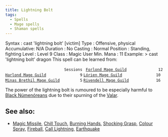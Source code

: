 ```yaml
---
title: Lightning Bolt
tags:
  - Spells
  - Mage spells
  - Shaman spells
---
```

Syntax : cast 'lightning bolt' \[victim\] Type : Offensive, physical
Accumulative: N/A Duration : No Casting : Normal Position : Standing,
fighting Level : Level 9 Class : Magic User Min. Mana : 11 Example: \>
cast 'lightning bolt' dragon This spell can be learned from:

`                          Sessions `
[`Forlond Mage Guild`](Forlond_Mage_Guild "wikilink")`              12`
[`Harlond Mage Guild`](Harlond_Mage_Guild "wikilink")`               9`
[`Lórien Mage Guild`](Lórien_Mage_Guild "wikilink")`               10`
[`Minas Brethil Mage Guild`](Minas_Brethil_Mage_Guild "wikilink")`         5`
[`Rivendell Mage Guild`](Rivendell_Mage_Guild "wikilink")`            16`

The power of the lightning bolt is rumoured to be especially harmful to
[Black Númenóreans](Black_Númenórean "wikilink") due to their spurning
of the [Valar](Valar "wikilink").

## See also:

- [Magic Missile](Magic_Missile "wikilink"), [Chill
  Touch](Chill_Touch "wikilink"), [Burning
  Hands](Burning_Hands "wikilink"), [Shocking
  Grasp](Shocking_Grasp "wikilink"), [Colour
  Spray](Colour_Spray "wikilink"), [Fireball](Fireball "wikilink"),
  [Call Lightning](Call_Lightning "wikilink"),
  [Earthquake](Earthquake "wikilink")
  